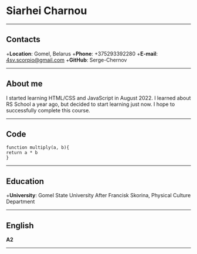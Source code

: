 # Siarhei Charnou
***
## Contacts
+__Location__: Gomel, Belarus
+__Phone__: +375293392280
+__E-mail__: 4sv.scorpio@gmail.com
+__GitHub__: Serge-Chernov
***
## About me
I started learning HTML/CSS and JavaScript in August 2022. I learned about RS School a year ago, 
but decided to start learning just now. I hope to successfully complete this course.
***
## Code
```
function multiply(a, b){
return a * b
}
```
***
## Education
+__University__: Gomel State University After Francisk Skorina, Physical Culture Department
***
## English
__A2__
***